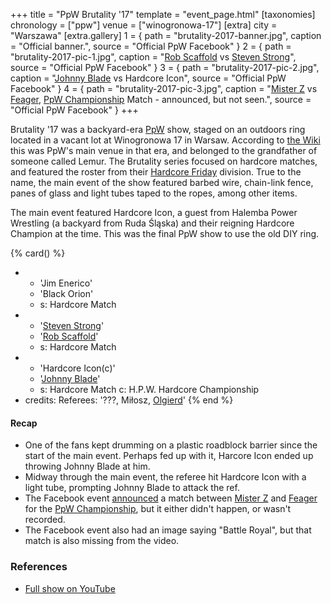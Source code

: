 +++
title = "PpW Brutality '17"
template = "event_page.html"
[taxonomies]
chronology = ["ppw"]
venue = ["winogronowa-17"]
[extra]
city = "Warszawa"
[extra.gallery]
1 = { path = "brutality-2017-banner.jpg", caption = "Official banner.", source = "Official PpW Facebook" }
2 = { path = "brutality-2017-pic-1.jpg", caption = "[Rob Scaffold](@/w/rob-scaffold.md) vs [Steven Strong](@/w/biesiad.md)", source = "Official PpW Facebook" }
3 = { path = "brutality-2017-pic-2.jpg", caption = "[Johnny Blade](@/w/johnny-blade.md) vs Hardcore Icon", source = "Official PpW Facebook" }
4 = { path = "brutality-2017-pic-3.jpg", caption = "[Mister Z](@/w/mister-z.md) vs [Feager](@/w/feager.md), [PpW Championship](@/c/ppw-championship.md) Match - announced, but not seen.", source = "Official PpW Facebook" }
+++

Brutality '17 was a backyard-era [PpW](@/o/ppw.md) show, staged on an outdoors ring located in a vacant lot at Winogronowa 17 in Warsaw.
According to [the Wiki][ppw-wiki-dzialka] this was PpW's main venue in that era, and belonged to the grandfather of someone called Lemur.
The Brutality series focused on hardcore matches, and featured the roster from their [Hardcore Friday][hc-friday-wiki] division.
True to the name, the main event of the show featured barbed wire, chain-link fence, panes of glass and light tubes taped to the ropes, among other items.

The main event featured Hardcore Icon, a guest from Halemba Power Wrestling (a backyard from Ruda Śląska) and their reigning Hardcore Champion at the time.
This was the final PpW show to use the old DIY ring.

{% card() %}
- - 'Jim Enerico'
  - 'Black Orion'
  - s: Hardcore Match
- - '[Steven Strong](@/w/biesiad.md)'
  - '[Rob Scaffold](@/w/rob-scaffold.md)'
  - s: Hardcore Match
- - 'Hardcore Icon(c)'
  - '[Johnny Blade](@/w/johnny-blade.md)'
  - s: Hardcore Match
    c: H.P.W. Hardcore Championship
- credits:
    Referees: '???, Miłosz, [Olgierd](@/w/olgierd.md)'
{% end %}

#### Recap

* One of the fans kept drumming on a plastic roadblock barrier since the start of the main event. Perhaps fed up with it, Harcore Icon ended up throwing Johnny Blade at him.
* Midway through the main event, the referee hit Hardcore Icon with a light tube, prompting Johnny Blade to attack the ref.
* The Facebook event [announced][fb-event] a match between [Mister Z](@/w/mister-z.md) and [Feager](@/w/feager.md) for the [PpW Championship](@/c/ppw-championship.md), but it either didn't happen, or wasn't recorded.
* The Facebook event also had an image saying "Battle Royal", but that match is also missing from the video.

### References

* [Full show on YouTube](https://www.youtube.com/watch?v=9eon4bjo9JI)

[fb-event]: //www.facebook.com/events/191171424704522/?active_tab=discussion
[ppw-wiki-dzialka]: //ppw-fandom.tpwres.pl/dzialka-dziadka-lemura
[hc-friday-wiki]: //ppw-fandom.tpwres.pl/hardcore-friday
